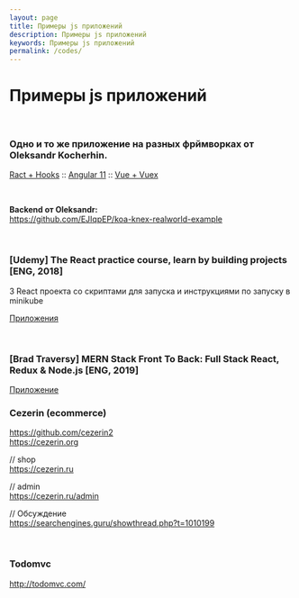 ```yaml
---
layout: page
title: Примеры js приложений
description: Примеры js приложений
keywords: Примеры js приложений
permalink: /codes/
---
```


# Примеры js приложений

<br/>

### Одно и то же приложение на разных фрймворках от Oleksandr Kocherhin.

<a href="https://github.com/webmakaka/React-hooks-writing-real-project">Ract + Hooks</a> :: <a href="https://github.com/webmakaka/Angular-and-NgRx-Building-Real-Project-From-Scratch">Angular 11</a> :: <a href="https://github.com/webmakaka/Vue-and-Vuex-Building-Real-Project-From-Scratch">Vue + Vuex</a>

<br/>

**Backend от Oleksandr:**  
https://github.com/EJIqpEP/koa-knex-realworld-example

<br/>

### [Udemy] The React practice course, learn by building projects [ENG, 2018]

3 React проекта со скриптами для запуска и инструкциями по запуску в minikube

<a href="https://github.com/webmakaka/The-React-Practice-Course-Learn-by-Building-Projects">Приложения</a>

<br/>

### [Brad Traversy] MERN Stack Front To Back: Full Stack React, Redux & Node.js [ENG, 2019]

<a href="https://github.com/webmakaka/MERN-Stack-Front-To-Back-v2.0">Приложение</a>

### Cezerin (ecommerce)

https://github.com/cezerin2  
https://cezerin.org

// shop  
https://cezerin.ru

// admin  
https://cezerin.ru/admin

// Обсуждение  
https://searchengines.guru/showthread.php?t=1010199

<br/>

### Todomvc

http://todomvc.com/
